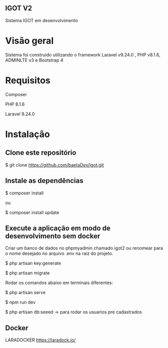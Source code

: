 ## IGOT V2

Sistema IGOT em desenvolvimento

# Visão geral
Sistema foi construido utilizando o framework Laravel v9.24.0 , PHP v8.1.6, ADMINLTE v3 e Bootstrap 4

# Requisitos
Composer

PHP 8.1.6

Laravel 9.24.0

# Instalação

## Clone este repositório
$ git clone https://github.com/baetaDev/igot.git

## Instale as dependências
$ composer install 

ou

$ composer install update

## Execute a aplicação em modo de desenvolvimento sem docker
Criar um banco de dados no phpmyadmin chamado igot2 ou renomear para o nome desejado no arquivo .env na raiz do projeto.

$ php artisan key:generate

$ php artisan migrate

Rodar os comandos abaixo em terminais diferentes:

$ php artisan serve

$ npm run dev 

$ php artisan db:seeed   -> para rodar os usuarios pre cadastrados


## Docker

LARADOCKER
https://laradock.io/